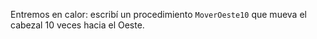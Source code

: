 Entremos en calor: escribí un procedimiento `MoverOeste10` que mueva el cabezal 10 veces hacia el Oeste.